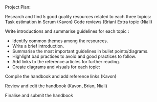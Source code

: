 Project Plan:

Research and find 5 good quality resources related to each three topics:
Task estimation in Scrum (Kavon)
Code reviews (Brian)
Extra topic (Niall)

Write introductions and summarise guidelines for each topic :
- Identify common themes among the resources.
- Write a brief introduction.
- Summarise the most important guidelines in bullet points/diagrams.
- Highlight bad practices to avoid and good practices to follow.
- Add links to the reference articles for further reading.
- Create diagrams and visuals for each topic:


Compile the handbook and add reference links (Kavon)

Review and edit the handbook (Kavon, Brian, Niall)

Finalise and submit the handbook
